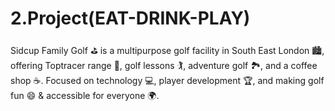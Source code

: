# 2.Project(EAT-DRINK-PLAY)
Sidcup Family Golf ⛳️ is a multipurpose golf facility in South East London 🏙️, offering Toptracer range 🎯, golf lessons 🏌️, adventure golf 🏞️, and a coffee shop ☕. Focused on technology 💻, player development 🏆, and making golf fun 😄 &amp; accessible for everyone 🌍.
